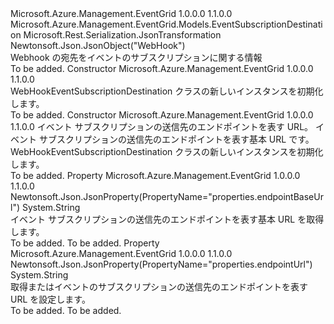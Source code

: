 <Type Name="WebHookEventSubscriptionDestination" FullName="Microsoft.Azure.Management.EventGrid.Models.WebHookEventSubscriptionDestination">
  <TypeSignature Language="C#" Value="public class WebHookEventSubscriptionDestination : Microsoft.Azure.Management.EventGrid.Models.EventSubscriptionDestination" />
  <TypeSignature Language="ILAsm" Value=".class public auto ansi beforefieldinit WebHookEventSubscriptionDestination extends Microsoft.Azure.Management.EventGrid.Models.EventSubscriptionDestination" />
  <TypeSignature Language="DocId" Value="T:Microsoft.Azure.Management.EventGrid.Models.WebHookEventSubscriptionDestination" />
  <TypeSignature Language="VB.NET" Value="Public Class WebHookEventSubscriptionDestination&#xA;Inherits EventSubscriptionDestination" />
  <TypeSignature Language="F#" Value="type WebHookEventSubscriptionDestination = class&#xA;    inherit EventSubscriptionDestination" />
  <AssemblyInfo>
    <AssemblyName>Microsoft.Azure.Management.EventGrid</AssemblyName>
    <AssemblyVersion>1.0.0.0</AssemblyVersion>
    <AssemblyVersion>1.1.0.0</AssemblyVersion>
  </AssemblyInfo>
  <Base>
    <BaseTypeName>Microsoft.Azure.Management.EventGrid.Models.EventSubscriptionDestination</BaseTypeName>
  </Base>
  <Interfaces />
  <Attributes>
    <Attribute>
      <AttributeName>Microsoft.Rest.Serialization.JsonTransformation</AttributeName>
    </Attribute>
    <Attribute>
      <AttributeName>Newtonsoft.Json.JsonObject("WebHook")</AttributeName>
    </Attribute>
  </Attributes>
  <Docs>
    <summary>
            Webhook の宛先をイベントのサブスクリプションに関する情報
            </summary>
    <remarks>To be added.</remarks>
  </Docs>
  <Members>
    <Member MemberName=".ctor">
      <MemberSignature Language="C#" Value="public WebHookEventSubscriptionDestination ();" />
      <MemberSignature Language="ILAsm" Value=".method public hidebysig specialname rtspecialname instance void .ctor() cil managed" />
      <MemberSignature Language="DocId" Value="M:Microsoft.Azure.Management.EventGrid.Models.WebHookEventSubscriptionDestination.#ctor" />
      <MemberSignature Language="VB.NET" Value="Public Sub New ()" />
      <MemberType>Constructor</MemberType>
      <AssemblyInfo>
        <AssemblyName>Microsoft.Azure.Management.EventGrid</AssemblyName>
        <AssemblyVersion>1.0.0.0</AssemblyVersion>
        <AssemblyVersion>1.1.0.0</AssemblyVersion>
      </AssemblyInfo>
      <Parameters />
      <Docs>
        <summary>
            WebHookEventSubscriptionDestination クラスの新しいインスタンスを初期化します。
            </summary>
        <remarks>To be added.</remarks>
      </Docs>
    </Member>
    <Member MemberName=".ctor">
      <MemberSignature Language="C#" Value="public WebHookEventSubscriptionDestination (string endpointUrl = null, string endpointBaseUrl = null);" />
      <MemberSignature Language="ILAsm" Value=".method public hidebysig specialname rtspecialname instance void .ctor(string endpointUrl, string endpointBaseUrl) cil managed" />
      <MemberSignature Language="DocId" Value="M:Microsoft.Azure.Management.EventGrid.Models.WebHookEventSubscriptionDestination.#ctor(System.String,System.String)" />
      <MemberSignature Language="VB.NET" Value="Public Sub New (Optional endpointUrl As String = null, Optional endpointBaseUrl As String = null)" />
      <MemberSignature Language="F#" Value="new Microsoft.Azure.Management.EventGrid.Models.WebHookEventSubscriptionDestination : string * string -&gt; Microsoft.Azure.Management.EventGrid.Models.WebHookEventSubscriptionDestination" Usage="new Microsoft.Azure.Management.EventGrid.Models.WebHookEventSubscriptionDestination (endpointUrl, endpointBaseUrl)" />
      <MemberType>Constructor</MemberType>
      <AssemblyInfo>
        <AssemblyName>Microsoft.Azure.Management.EventGrid</AssemblyName>
        <AssemblyVersion>1.0.0.0</AssemblyVersion>
        <AssemblyVersion>1.1.0.0</AssemblyVersion>
      </AssemblyInfo>
      <Parameters>
        <Parameter Name="endpointUrl" Type="System.String" />
        <Parameter Name="endpointBaseUrl" Type="System.String" />
      </Parameters>
      <Docs>
        <param name="endpointUrl">イベント サブスクリプションの送信先のエンドポイントを表す URL。</param>
        <param name="endpointBaseUrl">イベント サブスクリプションの送信先のエンドポイントを表す基本 URL です。</param>
        <summary>
            WebHookEventSubscriptionDestination クラスの新しいインスタンスを初期化します。
            </summary>
        <remarks>To be added.</remarks>
      </Docs>
    </Member>
    <Member MemberName="EndpointBaseUrl">
      <MemberSignature Language="C#" Value="public string EndpointBaseUrl { get; }" />
      <MemberSignature Language="ILAsm" Value=".property instance string EndpointBaseUrl" />
      <MemberSignature Language="DocId" Value="P:Microsoft.Azure.Management.EventGrid.Models.WebHookEventSubscriptionDestination.EndpointBaseUrl" />
      <MemberSignature Language="VB.NET" Value="Public ReadOnly Property EndpointBaseUrl As String" />
      <MemberSignature Language="F#" Value="member this.EndpointBaseUrl : string" Usage="Microsoft.Azure.Management.EventGrid.Models.WebHookEventSubscriptionDestination.EndpointBaseUrl" />
      <MemberType>Property</MemberType>
      <AssemblyInfo>
        <AssemblyName>Microsoft.Azure.Management.EventGrid</AssemblyName>
        <AssemblyVersion>1.0.0.0</AssemblyVersion>
        <AssemblyVersion>1.1.0.0</AssemblyVersion>
      </AssemblyInfo>
      <Attributes>
        <Attribute>
          <AttributeName>Newtonsoft.Json.JsonProperty(PropertyName="properties.endpointBaseUrl")</AttributeName>
        </Attribute>
      </Attributes>
      <ReturnValue>
        <ReturnType>System.String</ReturnType>
      </ReturnValue>
      <Docs>
        <summary>
            イベント サブスクリプションの送信先のエンドポイントを表す基本 URL を取得します。
            </summary>
        <value>To be added.</value>
        <remarks>To be added.</remarks>
      </Docs>
    </Member>
    <Member MemberName="EndpointUrl">
      <MemberSignature Language="C#" Value="public string EndpointUrl { get; set; }" />
      <MemberSignature Language="ILAsm" Value=".property instance string EndpointUrl" />
      <MemberSignature Language="DocId" Value="P:Microsoft.Azure.Management.EventGrid.Models.WebHookEventSubscriptionDestination.EndpointUrl" />
      <MemberSignature Language="VB.NET" Value="Public Property EndpointUrl As String" />
      <MemberSignature Language="F#" Value="member this.EndpointUrl : string with get, set" Usage="Microsoft.Azure.Management.EventGrid.Models.WebHookEventSubscriptionDestination.EndpointUrl" />
      <MemberType>Property</MemberType>
      <AssemblyInfo>
        <AssemblyName>Microsoft.Azure.Management.EventGrid</AssemblyName>
        <AssemblyVersion>1.0.0.0</AssemblyVersion>
        <AssemblyVersion>1.1.0.0</AssemblyVersion>
      </AssemblyInfo>
      <Attributes>
        <Attribute>
          <AttributeName>Newtonsoft.Json.JsonProperty(PropertyName="properties.endpointUrl")</AttributeName>
        </Attribute>
      </Attributes>
      <ReturnValue>
        <ReturnType>System.String</ReturnType>
      </ReturnValue>
      <Docs>
        <summary>
            取得またはイベントのサブスクリプションの送信先のエンドポイントを表す URL を設定します。
            </summary>
        <value>To be added.</value>
        <remarks>To be added.</remarks>
      </Docs>
    </Member>
  </Members>
</Type>